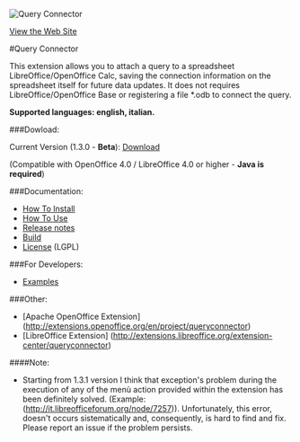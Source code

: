 ![Query Connector](https://raw.githubusercontent.com/balthier82/queryconnector/master/help/images/QueryConnector.png)

[View the Web Site](http://balthier82.github.io/queryconnector/)

#Query Connector

This extension allows you to attach a query to a spreadsheet LibreOffice/OpenOffice Calc, saving the connection information on the spreadsheet itself for future data updates. It does not requires LibreOffice/OpenOffice Base or registering a file *.odb to connect the query. 

**Supported languages: english, italian.**

###Dowload:

Current Version (1.3.0 - **Beta**): [Download](https://github.com/balthier82/queryconnector/raw/master/versions/queryconnector_1.3.0.oxt)

(Compatible with OpenOffice 4.0 / LibreOffice 4.0 or higher - **Java is required**)

###Documentation:

* [How To Install](https://github.com/balthier82/queryconnector/blob/master/help/HowToInstall.md)
* [How To Use](https://github.com/balthier82/queryconnector/blob/master/help/HowToUse.md)
* [Release notes](https://github.com/balthier82/queryconnector/blob/master/help/ReleaseNotes.md)
* [Build](https://github.com/balthier82/queryconnector/blob/master/help/Build.md)
* [License](https://github.com/balthier82/queryconnector/blob/master/help/License.md) (LGPL)

###For Developers:
* [Examples](https://github.com/balthier82/queryconnector/blob/master/help/Examples.md)

###Other:

 * [Apache OpenOffice Extension] (http://extensions.openoffice.org/en/project/queryconnector)
 * [LibreOffice Extension] (http://extensions.libreoffice.org/extension-center/queryconnector)

####Note:

 * Starting from 1.3.1 version I think that exception's problem during the execution of any of the menù action provided within the extension has been definitely solved. (Example: (http://it.libreofficeforum.org/node/7257)). Unfortunately, this error, doesn't occurs sistematically and, consequently, is hard to find and fix. Please report an issue if the problem persists.
